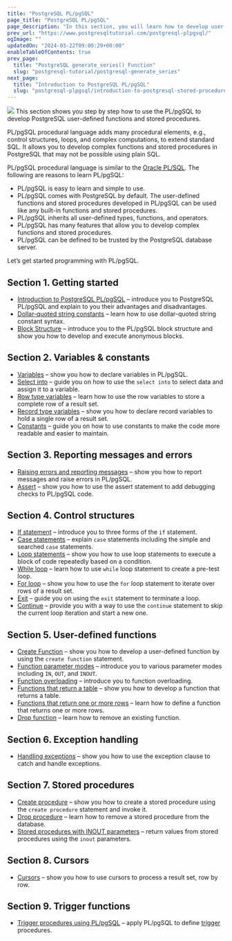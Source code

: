 ```yaml
---
title: "PostgreSQL PL/pgSQL"
page_title: "PostgreSQL PL/pgSQL"
page_description: "In this section, you will learn how to develop user-defined functions and stored procedures in PostgreSQL using PL/pgSQL programming language."
prev_url: "https://www.postgresqltutorial.com/postgresql-plpgsql/"
ogImage: ""
updatedOn: "2024-03-22T09:00:29+00:00"
enableTableOfContents: true
prev_page: 
  title: "PostgreSQL generate_series() Function"
  slug: "postgresql-tutorial/postgresql-generate_series"
next_page: 
  title: "Introduction to PostgreSQL PL/pgSQL"
  slug: "postgresql-plpgsql/introduction-to-postgresql-stored-procedures"
---
```






![](/postgresqltutorial/PostgreSQL-Stored-Procedure.png?alignright)
This section shows you step by step how to use the PL/pgSQL to develop PostgreSQL user\-defined functions and stored procedures.

PL/pgSQL procedural language adds many procedural elements, e.g., control structures, loops, and complex computations, to extend standard SQL. It allows you to develop complex functions and stored procedures in PostgreSQL that may not be possible using plain SQL.

PL/pgSQL procedural language is similar to the [Oracle PL/SQL](https://www.oracletutorial.com/plsql-tutorial/). The following are reasons to learn PL/pgSQL:

* PL/pgSQL is easy to learn and simple to use.
* PL/pgSQL comes with PostgreSQL by default. The user\-defined functions and stored procedures developed in PL/pgSQL can be used like any built\-in functions and stored procedures.
* PL/pgSQL inherits all user\-defined types, functions, and operators.
* PL/pgSQL has many features that allow you to develop complex functions and stored procedures.
* PL/pgSQL can be defined to be trusted by the PostgreSQL database server.

Let’s get started programming with PL/pgSQL.


## Section 1\. Getting started

* [Introduction to PostgreSQL PL/pgSQL](postgresql-plpgsql/introduction-to-postgresql-stored-procedures) – introduce you to PostgreSQL PL/pgSQL and explain to you their advantages and disadvantages.
* [Dollar\-quoted string constants](postgresql-plpgsql/dollar-quoted-string-constants) – learn how to use dollar\-quoted string constant syntax.
* [Block Structure](postgresql-plpgsql/plpgsql-block-structure) – introduce you to the PL/pgSQL block structure and show you how to develop and execute anonymous blocks.

## Section 2\. Variables \& constants

* [Variables](postgresql-plpgsql/plpgsql-variables) – show you how to declare variables in PL/pgSQL.
* [Select into](postgresql-plpgsql/pl-pgsql-select-into) – guide you on how to use the `select into` to select data and assign it to a variable.
* [Row type variables](postgresql-plpgsql/pl-pgsql-row-types) – learn how to use the row variables to store a complete row of a result set.
* [Record type variables](postgresql-plpgsql/plpgsql-record-types) – show you how to declare record variables to hold a single row of a result set.
* [Constants](postgresql-plpgsql/plpgsql-constants) – guide you on how to use constants to make the code more readable and easier to maintain.

## Section 3\. Reporting messages and errors

* [Raising errors and reporting messages](postgresql-plpgsql/plpgsql-errors-messages) – show you how to report messages and raise errors in PL/pgSQL.
* [Assert](postgresql-plpgsql/pl-pgsql-assert) – show you how to use the assert statement to add debugging checks to PL/pgSQL code.

## Section 4\. Control structures

* [If statement](postgresql-plpgsql/plpgsql-if-else-statements) – introduce you to three forms of the `if` statement.
* [Case statements](postgresql-plpgsql/plpgsql-case-statement) – explain `case` statements including the simple and searched `case` statements.
* [Loop statements](postgresql-plpgsql/plpgsql-loop-statements) – show you how to use loop statements to execute a block of code repeatedly based on a condition.
* [While loop](postgresql-plpgsql/pl-pgsql-while-loop) – learn how to use `while` loop statement to create a pre\-test loop.
* [For loop](postgresql-plpgsql/plpgsql-for-loop) – show you how to use the `for` loop statement to iterate over rows of a result set.
* [Exit](postgresql-plpgsql/plpgsql-exit) – guide you on using the `exit` statement to terminate a loop.
* [Continue](postgresql-plpgsql/pl-pgsql-continue) – provide you with a way to use the `continue` statement to skip the current loop iteration and start a new one.

## Section 5\. User\-defined functions

* [Create Function](postgresql-plpgsql/postgresql-create-function) – show you how to develop a user\-defined function by using the `create function` statement.
* [Function parameter modes](postgresql-plpgsql/plpgsql-function-parameters) – introduce you to various parameter modes including `IN`, `OUT`, and `INOUT`.
* [Function overloading](postgresql-plpgsql/plpgsql-function-overloading) – introduce you to function overloading.
* [Functions that return a table](postgresql-plpgsql/plpgsql-function-returns-a-table) – show you how to develop a function that returns a table.
* [Functions that return one or more rows](postgresql-plpgsql/plpgsql-returns-setof) – learn how to define a function that returns one or more rows.
* [Drop function](postgresql-plpgsql/postgresql-drop-function) – learn how to remove an existing function.

## Section 6\. Exception handling

* [Handling exceptions](postgresql-plpgsql/postgresql-exception) – show you how to use the exception clause to catch and handle exceptions.

## Section 7\. Stored procedures

* [Create procedure](postgresql-plpgsql/postgresql-create-procedure) – show you how to create a stored procedure using the `create procedure` statement and invoke it.
* [Drop procedure](postgresql-plpgsql/postgresql-drop-procedure) – learn how to remove a stored procedure from the database.
* [Stored procedures with INOUT parameters](postgresql-plpgsql/postgresql-stored-procedure-with-inout-parameters) – return values from stored procedures using the `inout` parameters.

## Section 8\. Cursors

* [Cursors](postgresql-plpgsql/plpgsql-cursor) – show you how to use cursors to process a result set, row by row.

## Section 9\. Trigger functions

* [Trigger procedures using PL/pgSQL](postgresql-triggers) – apply PL/pgSQL to define [trigger](postgresql-triggers) procedures.
